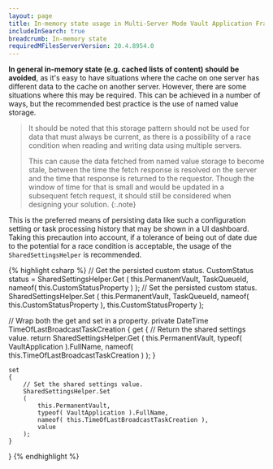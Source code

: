 ```yaml
---
layout: page
title: In-memory state usage in Multi-Server Mode Vault Application Framework applications
includeInSearch: true
breadcrumb: In-memory state
requiredMFilesServerVersion: 20.4.8954.0
---
```


**In general in-memory state (e.g. cached lists of content) should be avoided**, as it's easy to have situations where the cache on one server has different data to the cache on another server.  However, there are some situations where this may be required.  This can be achieved in a number of ways, but the recommended best practice is the use of named value storage.

> It should be noted that this storage pattern should not be used for data that must always be current, as there is a possibility of a race condition when reading and writing data using multiple servers.
>
> This can cause the data fetched from named value storage to become stale, between the time the fetch response is resolved on the server and the time that response is returned to the requestor. Though the window of time for that is small and would be updated in a subsequent fetch request, it should still be considered when designing your solution.
{:.note}

This is the preferred means of persisting data like such a configuration setting or task processing history that may be shown in a UI dashboard. Taking this precaution into account, if a tolerance of being out of date due to the potential for a race condition is acceptable, the usage of the `SharedSettingsHelper` is recommended.

{% highlight csharp %}
// Get the persisted custom status.
CustomStatus status = SharedSettingsHelper.Get<CustomStatus>
(
	this.PermanentVault,
	TaskQueueId,
	nameof( this.CustomStatusProperty )
);
// Set the persisted custom status.
SharedSettingsHelper.Set
(
	this.PermanentVault,
	TaskQueueId,
	nameof( this.CustomStatusProperty ),
	this.CustomStatusProperty
);

// Wrap both the get and set in a property.
private DateTime TimeOfLastBroadcastTaskCreation
{
    get
    {
        // Return the shared settings value.
        return SharedSettingsHelper.Get<DateTime>
		(
            this.PermanentVault,
            typeof( VaultApplication ).FullName,
            nameof( this.TimeOfLastBroadcastTaskCreation )
		);
    }

    set
    {
        // Set the shared settings value.
        SharedSettingsHelper.Set
		(
            this.PermanentVault,
            typeof( VaultApplication ).FullName,
            nameof( this.TimeOfLastBroadcastTaskCreation ),
            value
		);
    }
}
{% endhighlight %}
